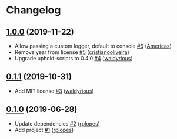# Changelog

## [1.0.0](https://github.com/uphold/uphold-validator.js/releases/tag/v1.0.0) (2019-11-22)
- Allow passing a custom logger, default to console [\#6](https://github.com/uphold/uphold-validator.js/pull/6) ([Americas](https://github.com/Americas))
- Remove year from license [\#5](https://github.com/uphold/uphold-validator.js/pull/5) ([cristianooliveira](https://github.com/cristianooliveira))
- Upgrade uphold-scripts to 0.4.0 [\#4](https://github.com/uphold/uphold-validator.js/pull/4) ([waldyrious](https://github.com/waldyrious))

## [0.1.1](https://github.com/uphold/uphold-validator.js/releases/tag/v0.1.1) (2019-10-31)
- Add MIT license [\#3](https://github.com/uphold/uphold-validator.js/pull/3) ([waldyrious](https://github.com/waldyrious))

## [0.1.0](https://github.com/uphold/uphold-validator.js/releases/tag/v0.1.0) (2019-06-28)
- Update dependencies [\#2](https://github.com/uphold/uphold-validator.js/pull/2) ([rplopes](https://github.com/rplopes))
- Add project [\#1](https://github.com/uphold/uphold-validator.js/pull/1) ([rplopes](https://github.com/rplopes))
